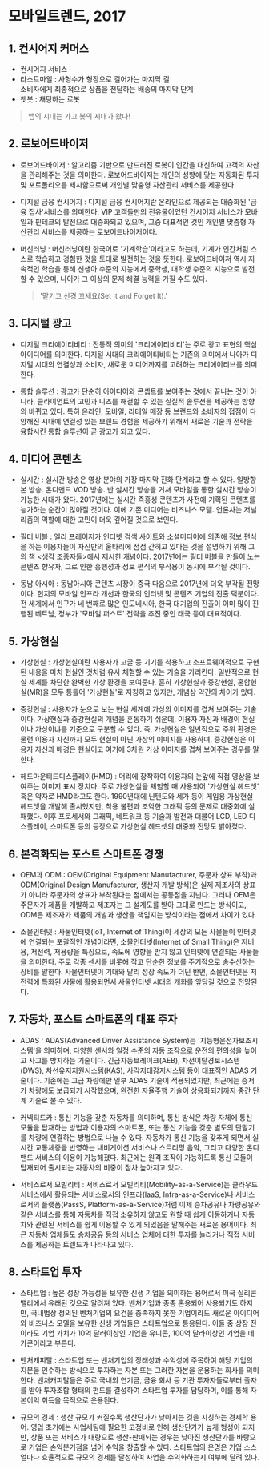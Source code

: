# 모바일트렌드, 2017
## 1. 컨시어지 커머스
- 컨시어지 서비스
- 라스트마일 : 사형수가 형장으로 걸어가는 마지막 길  
  소비자에게 최종적으로 상품을 전달하는 배송의 마지막 단계
- 챗봇 : 채팅하는 로봇

> 앱의 시대는 가고 봇의 시대가 왔다!

## 2. 로보어드바이저
- 로보어드바이저
  : 알고리즘 기반으로 만드러진 로봇이 인간을 대신하여 고객의 자산을 관리해주는 것을 의미한다. 로보어드바이저는 개인의 성향에 맞는 자동화된 투자 및 포트폴리오를 제시함으로써 개인별 맞춤형 자산관리 서비스를 제공한다.

- 디지털 금융 컨시어지
  : 디지털 금융 컨시어지란 온라인으로 제공되는 대중화된 '금융 집사'서비스를 의미한다. VIP 고객들만의 전유물이었던 컨시어지 서비스가 모바일과 핀테크의 발전으로 대중화되고 있으며, 그중 대표적인 것인 개인별 맞춤형 자산관리 서비스를 제공하는 로보어드바이저이다.

- 머신러닝
  : 머신러닝이란 한국어로 '기계학습'이라고도 하는데, 기계가 인간처럼 스스로 학습하고 경험한 것을 토대로 발전하는 것을 뜻한다. 로보어드바이저 역시 지속적인 학습을 통해 신생아 수준의 지능에서 중학생, 대학생 수준의 지능으로 발전할 수 있으며, 나아가 그 이상의 문제 해결 능력을 가질 수도 있다.

  > '맡기고 신경 끄세요(Set It and Forget It).'

## 3. 디지털 광고
- 디지털 크리에이티비티
  : 전통적 의미의 '크리에이티비티'는 주로 광고 표현의 핵심 아이디어를 의미한다. 디지털 시대의 크리에이티비티는 기존의 의미에서 나아가 디지털 시대의 연결성과 소비자, 새로운 미디어까지를 고려하는 크리에이티브를 의미한다.

- 통합 솔루션
  : 광고가 단순히 아이디어와 콘셉트를 보여주는 것에서 끝나는 것이 아니라, 클라이언트의 고민과 니즈를 해결할 수 있는 실질적 솔루션을 제공하는 방향의 바뀌고 있다. 특히 온라인, 모바일, 리테일 매장 등 브랜드와 소비자의 접점이 다양해진 시대에 연결성 있는 브랜드 경험을 제공하기 위해서 새로운 기술과 전략을 융합시킨 통합 솔루션이 곧 광고가 되고 있다.

## 4. 미디어 콘텐츠
- 실시간
  : 실시간 방송은 영상 분야의 가장 마지막 진화 단계라고 할 수 있다. 일방향 본 방송. 온디맨드 VOD 방송. 반 실시간 방송을 거쳐 모바일을 통한 실시간 방송이 가능한 시대가 왔다. 2017년에는 실시간 즉흥성 콘텐츠가 사전에 기획된 콘텐츠를 능가하는 순간이 많아질 것이다. 이에 기존 미디어는 비즈니스 모델. 언론사는 저널리즘의 역할에 대한 고민이 더욱 깊어질 것으로 보인다.

- 필터 버블
  : 엘리 프레이저가 인터넷 검색 사이트와 소셜미디어에 의존해 정보 편식을 하는 이용자들이 자신만의 울타리에 점점 갇히고 있다는 것을 설명하기 위해 그의 책 <생각 조종자들>에서 제시한 개념이다. 2017년에는 필터 버블을 만들어 노는 콘텐츠 향유자, 그로 인한 흥행성과 정보 편식의 부작용이 동시에 부각될 것이다.

- 동남 아시아
  : 동남아시아 콘텐츠 시장이 중국 다음으로 2017년에 더욱 부각될 전망이다. 현지의 모바일 인프라 개선과 한국의 인터넷 및 콘텐츠 기업의 진출 덕분이다. 전 세계에서 인구가 네 번째로 많은 인도네시아, 한국 대기업의 진출이 이미 많이 진행된 베트남, 정부가 '모바일 퍼스트' 전략을 추진 중인 태국 등이 대표적이다.

## 5. 가상현실
- 가상현실
  : 가상현실이란 사용자가 고글 등 기기를 착용하고 소프트웨어적으로 구현된 내용을 마치 현실인 것처럼 유사 체험할 수 있는 기술을 가리킨다. 일반적으로 현실 세계를 차단한 완벽한 가상 환경을 보여준다. 흔히 가상현실과 증강현실, 혼합현실(MR)을 모두 통틀어 '가상현실'로 지칭하고 있지만, 개념상 약간의 차이가 있다.

- 증강현실
  : 사용자가 눈으로 보는 현실 세계에 가상의 이미지를 겹쳐 보여주는 기술이다. 가상현실과 증강현실의 개념을 혼동하기 쉬운데, 이용자 자신과 배경이 현실이나 가상이냐를 기준으로 구분할 수 있다. 즉, 가상현실은 일반적으로 주위 환경은 물런 이용자 자신까지 모두 현실이 아닌 가상의 이미지를 사용하며, 증강현실은 이용자 자신과 배경은 현실이고 여기에 3차원 가상 이미지를 겹쳐 보여주는 경우를 말한다.

- 헤드마운티드디스플레이(HMD)
  : 머리에 장착하여 이용자의 눈앞에 직접 영상을 보여주는 이미지 표시 장치다. 주로 가상현실을 체험할 때 사용되어 '가상현실 헤드셋' 혹은 약자로 HMD라고도 한다. 1990년대에 닌텐도와 세가 등이 게임용 가상현실 헤드셋을 개발해 출시했지만, 착용 불편과 조악한 그래픽 등의 문제로 대중화에 실패했다. 이후 프로세서와 그래픽, 네트워크 등 기술과 발전과 더불어 LCD, LED 디스플레이, 스마트폰 등의 등장으로 가상현실 헤드셋의 대중화 전망도 밝아졌다.

## 6. 본격화되는 포스트 스마트폰 경쟁
- OEM과 ODM
  : OEM(Original Equipment Manufacturer, 주문자 상표 부착)과 ODM(Original Design Manufacturer, 생산자 개발 방식)은 실제 제조사의 상표가 아니라 주문자의 상표가 부착된다는 점에서는 공통점을 지닌다. 그러나 OEM은 주문자가 제품을 개발하고 제조자는 그 설계도를 받아 그대로 만드는 방식이고, ODM은 제조자가 제품의 개발과 생산을 책임지는 방식이라는 점에서 차이가 있다.

- 소물인터넷
  : 사물인터넷(IoT, Internet of Thing)이 세상의 모든 사물들이 인터넷에 연결되는 포괄적인 개념이라면, 소물인터넷(Internet of Small Thing)은 저비용, 저전력, 저용량을 특징으로, 속도에 영향을 받지 않고 인터넷에 연결되는 사물들을 의미한다. 주로 각종 센서를 비롯해 작고 단순한 정보를 주기적으로 송수신하는 장비를 말한다. 사물인터넷이 기대와 달리 성장 속도가 더딘 반면, 소물인터넷은 저전력에 특화된 사물에 활용되면서 사물인터넷 시대의 개화를 앞당길 것으로 전망된다.

## 7. 자동차, 포스트 스마트폰의 대표 주자
- ADAS
  : ADAS(Advanced Driver Assistance System)는 '지능형운전자보조시스템'을 의미하며, 다양한 센서와 일정 수준의 자동 조작으로 운전의 편의성을 높이고 사고를 방지하는 기술이다. 긴급자동브레이크(AEB), 차선이탈경보시스템(DWS), 차선유지지원시스템(KAS), 사각지대감지시스템 등이 대표적인 ADAS 기술이다. 기존에는 고급 차량에만 일부 ADAS 기술이 적용되었지만, 최근에는 증저가 차량에도 보급되기 시작했으며, 완전한 자율주행 기술이 상용화되기까지 중간 단계 기술로 불 수 있다.

- 커넥티드카
  : 통신 기능을 갖춘 자동차를 의미하며, 통신 방식은 차량 자체에 통신 모듈을 탑재하는 방법과 이용자의 스마트폰, 또는 통신 기능을 갖춘 별도의 단말기를 차량에 연결하는 방법으로 나눌 수 있다. 자동차가 통신 기능을 갖추게 되면서 실시간 교통체증을 반영하는 내비게이션 서비스나 스트리밍 음악, 그리고 다양한 온디맨드 서비스의 이용이 가능해졌다. 최근에는 원격 조작이 가능하도록 통신 모듈이 탑재되어 출시되는 자동차의 비중이 점차 높아지고 있다.

- 서비스로서 모빌리티
  : 서비스로서 모빌리티(Mobility-as-a-Service)는 클라우드 서비스에서 활용되는 서비스로서의 인프라(IaaS, Infra-as-a-Service)나 서비스로서의 플랫폼(PassS, Platform-as-a-Service)처럼 이제 승차공유나 차량공유와 같은 서비스를 통해 자동차를 직접 소유하지 않고도 원할 때 쉽게 이동하거나 자동차와 관련된 서비스를 쉽게 이용할 수 있게 되었음을 말해주는 새로운 용어이다. 최근 자동차 업체들도 승차공유 등의 서비스 업체에 대한 투자를 늘리거나 직접 서비스를 제공하는 트렌드가 나타나고 있다.

## 8. 스타트업 투자
- 스타트업
  : 높은 성장 가능성을 보유한 신생 기업을 의미하는 용어로서 미국 실리콘밸리에서 유래된 것으로 알려져 있다. 벤처기업과 종종 혼용되어 사용되기도 하지만, 국내법상 정의된 벤처기업의 요건을 충족하지 못한 기업이라도 새로운 아이디어와 비즈니스 모델을 보유한 신생 기업들은 스타트업으로 통용된다. 이들 중 상장 전이라도 기업 가치가 10억 달러이상인 기업을 유니콘, 100억 달라이상인 기업을 데카콘이라고 부른다.

- 벤처캐피탈
  : 스타트업 또는 벤처기업의 장래성과 수익성에 주목하여 해당 기업의 지분을 인수하는 방식으로 투자하는 자본 또는 그러한 자본을 운용하는 회사를 의미한다. 벤처캐피탈들은 주로 국내외 연기금, 금융 회사 등 기관 투자자들로부터 출자를 받아 투자조합 형태의 펀드를 결성하여 스타트업 투자를 담당하며, 이를 통해 자본이익 취득을 목적으로 운용된다.

- 규모의 경제
  : 생산 규모가 커질수록 생산단가가 낮아지는 것을 지칭하는 경제학 용어. 영업 초기에는 사업세팅에 필요한 고정비로 인해 생산단가가 높게 형성이 되지만, 상품 또는 서비스가 대량으로 생산-판매되는 경우는 낮아진 생산단가를 바탕으로 기업은 손익분기점을 넘어 수익을 창출할 수 있다. 스타트업의 운명은 기업 스스 얼마나 효율적으로 규모의 경제를 달성하여 사업을 수익화하는지 여부에 달려 있다.
  
